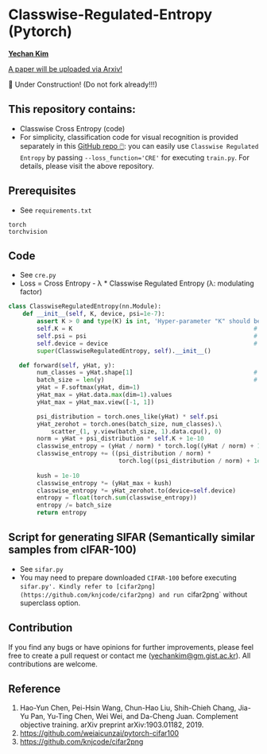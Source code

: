 # Classwise-Regulated-Entropy (Pytorch)
**[Yechan Kim](https://github.com/unique-chan)**

[A paper will be uploaded via Arxiv!]()

🚧 Under Construction! (Do not fork already!!!)

## This repository contains:
* Classwise Cross Entropy (code) 
* For simplicity, classification code for visual recognition is provided separately in this [GitHub repo 🖱️](https://github.com/unique-chan/Simple-Image-Classification): you can easily use `Classwise Regulated Entropy` by passing `--loss_function='CRE'` for executing `train.py`. For details, please visit the above repository.

## Prerequisites
* See `requirements.txt`
```
torch
torchvision
```

## Code
* See `cre.py`
* Loss = Cross Entropy - λ * Classwise Regulated Entropy (λ: modulating factor)
```python
class ClasswiseRegulatedEntropy(nn.Module):
    def __init__(self, K, device, psi=1e-7):
        assert K > 0 and type(K) is int, 'Hyper-parameter "K" should be a integer (> 0).'
        self.K = K                                                   # K
        self.psi = psi                                               # ψ
        self.device = device                                         # {'cpu', 'cuda:0', ...}
        super(ClasswiseRegulatedEntropy, self).__init__()

   def forward(self, yHat, y):
        num_classes = yHat.shape[1]                                  # C
        batch_size = len(y)                                          # N
        yHat = F.softmax(yHat, dim=1)
        yHat_max = yHat.data.max(dim=1).values
        yHat_max = yHat_max.view([-1, 1])

        psi_distribution = torch.ones_like(yHat) * self.psi
        yHat_zerohot = torch.ones(batch_size, num_classes).\
            scatter_(1, y.view(batch_size, 1).data.cpu(), 0)
        norm = yHat + psi_distribution * self.K + 1e-10
        classwise_entropy = (yHat / norm) * torch.log((yHat / norm) + 1e-10)
        classwise_entropy += ((psi_distribution / norm) * 
                               torch.log((psi_distribution / norm) + 1e-10)) * self.K
        
        kush = 1e-10
        classwise_entropy *= (yHat_max + kush)
        classwise_entropy *= yHat_zerohot.to(device=self.device)
        entropy = float(torch.sum(classwise_entropy))
        entropy /= batch_size
        return entropy
```

## Script for generating SIFAR (Semantically similar samples from cIFAR-100)
* See `sifar.py`
* You may need to prepare downloaded `CIFAR-100` before executing `sifar.py'. Kindly refer to [cifar2png](https://github.com/knjcode/cifar2png) and run `cifar2png` without superclass option.

## Contribution
If you find any bugs or have opinions for further improvements, please feel free to create a pull request or contact me (yechankim@gm.gist.ac.kr). All contributions are welcome.

## Reference
1. Hao-Yun Chen, Pei-Hsin Wang, Chun-Hao Liu, Shih-Chieh Chang, Jia-Yu Pan, Yu-Ting Chen, Wei Wei, and Da-Cheng Juan. Complement objective training. arXiv preprint arXiv:1903.01182, 2019.
2. https://github.com/weiaicunzai/pytorch-cifar100
3. https://github.com/knjcode/cifar2png
